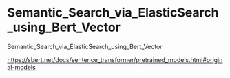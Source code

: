# Semantic_Search_via_ElasticSearch_using_Bert_Vector
Semantic_Search_via_ElasticSearch_using_Bert_Vector


https://sbert.net/docs/sentence_transformer/pretrained_models.html#original-models
